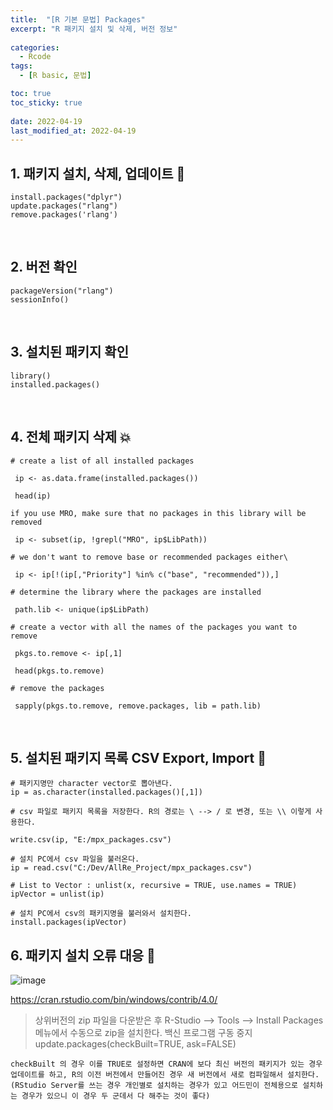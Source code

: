 ```yaml
---
title:  "[R 기본 문법] Packages" 
excerpt: "R 패키지 설치 및 삭제, 버전 정보"
 
categories:
  - Rcode
tags:
  - [R basic, 문법]

toc: true
toc_sticky: true
 
date: 2022-04-19
last_modified_at: 2022-04-19
---
```


## 1. 패키지 설치, 삭제, 업데이트 💫
```
install.packages("dplyr") 
update.packages("rlang") 
remove.packages('rlang')
```
<br>

## 2. 버전 확인 
```
packageVersion("rlang") 
sessionInfo()
```

<br>

## 3. 설치된 패키지 확인
```
library()
installed.packages()
```

<br>

## 4. 전체 패키지 삭제 💥
```
# create a list of all installed packages

 ip <- as.data.frame(installed.packages())

 head(ip)

if you use MRO, make sure that no packages in this library will be removed

 ip <- subset(ip, !grepl("MRO", ip$LibPath))

# we don't want to remove base or recommended packages either\

 ip <- ip[!(ip[,"Priority"] %in% c("base", "recommended")),]

# determine the library where the packages are installed

 path.lib <- unique(ip$LibPath)

# create a vector with all the names of the packages you want to remove

 pkgs.to.remove <- ip[,1]

 head(pkgs.to.remove)

# remove the packages

 sapply(pkgs.to.remove, remove.packages, lib = path.lib)
```

<br>

## 5. 설치된 패키지 목록 CSV Export, Import 🎏
```
# 패키지명만 character vector로 뽑아낸다.
ip = as.character(installed.packages()[,1])

# csv 파일로 패키지 목록을 저장한다. R의 경로는 \ --> / 로 변경, 또는 \\ 이렇게 사용한다.

write.csv(ip, "E:/mpx_packages.csv")

# 설치 PC에서 csv 파일을 불러온다.
ip = read.csv("C:/Dev/AllRe_Project/mpx_packages.csv")

# List to Vector : unlist(x, recursive = TRUE, use.names = TRUE)
ipVector = unlist(ip)

# 설치 PC에서 csv의 패키지명을 불러와서 설치한다.
install.packages(ipVector)
```

## 6. 패키지 설치 오류 대응 💊
![image](https://user-images.githubusercontent.com/24688100/163906860-e198108b-3fad-48d5-9b80-0accf11eece9.png)

https://cran.rstudio.com/bin/windows/contrib/4.0/

> 상위버전의 zip 파일을 다운받은 후 R-Studio --> Tools --> Install Packages 메뉴에서 수동으로 zip을 설치한다.
> 백신 프로그램 구동 중지
> update.packages(checkBuilt=TRUE, ask=FALSE)

```
checkBuilt 의 경우 이를 TRUE로 설정하면 CRAN에 보다 최신 버전의 패키지가 있는 경우 업데이트를 하고, R의 이전 버전에서 만들어진 경우 새 버전에서 새로 컴파일해서 설치한다. 
(RStudio Server를 쓰는 경우 개인별로 설치하는 경우가 있고 어드민이 전체용으로 설치하는 경우가 있으니 이 경우 두 군데서 다 해주는 것이 좋다)

```
